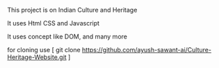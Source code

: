 This project is on Indian Culture and Heritage

It uses Html CSS and Javascript

It uses concept like DOM, and many more

  for cloning use [ git clone https://github.com/ayush-sawant-ai/Culture-Heritage-Website.git ]
